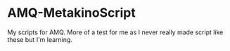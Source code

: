 # AMQ-MetakinoScript
My scripts for AMQ. More of a test for me as I never really made script like these but I'm learning.
